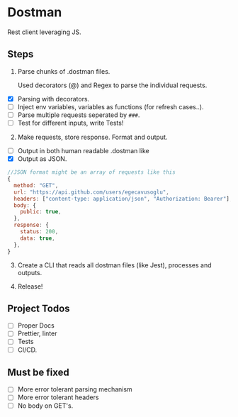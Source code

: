 # Dostman

Rest client leveraging JS.

## Steps

1. Parse chunks of .dostman files.

    Used decorators (@) and Regex to parse the individual requests.

-   [x] Parsing with decorators.
-   [ ] Inject env variables, variables as functions (for refresh cases..).
-   [ ] Parse multiple requests seperated by `###`.
-   [ ] Test for different inputs, write Tests!

2. Make requests, store response. Format and output.

-   [ ] Output in both human readable .dostman like
-   [x] Output as JSON.

```js
//JSON format might be an array of requests like this
{
  method: "GET",
  url: "https://api.github.com/users/egecavusoglu",
  headers: ["content-type: application/json", "Authorization: Bearer"],
  body: {
    public: true,
  },
  response: {
    status: 200,
    data: true,
  },
}
```

3. Create a CLI that reads all dostman files (like Jest), processes and outputs.

4. Release!

## Project Todos

-   [ ] Proper Docs
-   [ ] Prettier, linter
-   [ ] Tests
-   [ ] CI/CD.

## Must be fixed

-   [ ] More error tolerant parsing mechanism
-   [ ] More error tolerant headers
-   [ ] No body on GET's.
